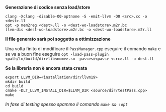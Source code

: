 **Generazione di codice senza load/store**

```
clang -Xclang -disable-O0-optnone -S -emit-llvm -O0 <src>.cc -o <dest>.ll
opt -p mem2reg <dest>.ll -o <dest-wo-loadstore>.m2r.bc
llvm-dis <dest-wo-loadstore>.m2r.bc -o <dest-wo-loadstore>.m2r.ll
```
**Il file generato sarà poi soggetto a ottimizzazione**

Una volta finito di modificare il `PassManager.cpp` eseguire il comando `make`
e se va a buon fine eseguire
`opt -load-pass-plugin <path/to/build/dir>lib<nome>.so -passes=<pass> <src>.ll -o dest.ll`

**Se la libreria non è ancora stata creata**
```
export LLVM_DIR=<installation/dir/llvm19>
mkdir build
cd build
cmake -DLT_LLVM_INSTALL_DIR=$LLVM_DIR <source/dir/testPass.cpp>
make
```
*In fase di testing spesso spammo il comando `make && !opt`*
